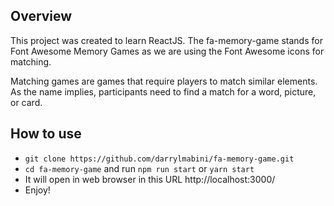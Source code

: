 ## Overview

This project was created to learn ReactJS. The fa-memory-game stands for Font Awesome Memory Games as we are using the Font Awesome icons for matching.

Matching games are games that require players to match similar elements. As the name implies, participants need to find a match for a word, picture, or card.

## How to use

- `git clone https://github.com/darrylmabini/fa-memory-game.git`
- `cd fa-memory-game` and run `npm run start` or `yarn start`
- It will open in web browser in this URL http://localhost:3000/
- Enjoy!